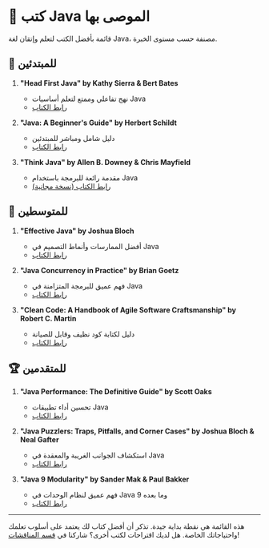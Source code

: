 # 📖 كتب Java الموصى بها

قائمة بأفضل الكتب لتعلم وإتقان لغة Java، مصنفة حسب مستوى الخبرة.

## 🌱 للمبتدئين

1. **"Head First Java" by Kathy Sierra & Bert Bates**
   - نهج تفاعلي وممتع لتعلم أساسيات Java
   - [رابط الكتاب](https://www.amazon.com/Head-First-Java-Kathy-Sierra/dp/0596009208)

2. **"Java: A Beginner's Guide" by Herbert Schildt**
   - دليل شامل ومباشر للمبتدئين
   - [رابط الكتاب](https://www.amazon.com/Java-Beginners-Eighth-Herbert-Schildt/dp/1260440214)

3. **"Think Java" by Allen B. Downey & Chris Mayfield**
   - مقدمة رائعة للبرمجة باستخدام Java
   - [رابط الكتاب (نسخة مجانية)](https://greenteapress.com/wp/think-java-2e/)

## 🚀 للمتوسطين

1. **"Effective Java" by Joshua Bloch**
   - أفضل الممارسات وأنماط التصميم في Java
   - [رابط الكتاب](https://www.amazon.com/Effective-Java-Joshua-Bloch/dp/0134685997)

2. **"Java Concurrency in Practice" by Brian Goetz**
   - فهم عميق للبرمجة المتزامنة في Java
   - [رابط الكتاب](https://www.amazon.com/Java-Concurrency-Practice-Brian-Goetz/dp/0321349601)

3. **"Clean Code: A Handbook of Agile Software Craftsmanship" by Robert C. Martin**
   - دليل لكتابة كود نظيف وقابل للصيانة
   - [رابط الكتاب](https://www.amazon.com/Clean-Code-Handbook-Software-Craftsmanship/dp/0132350882)

## 🏆 للمتقدمين

1. **"Java Performance: The Definitive Guide" by Scott Oaks**
   - تحسين أداء تطبيقات Java
   - [رابط الكتاب](https://www.amazon.com/Java-Performance-Definitive-Scott-Oaks/dp/1492056111)

2. **"Java Puzzlers: Traps, Pitfalls, and Corner Cases" by Joshua Bloch & Neal Gafter**
   - استكشاف الجوانب الغريبة والمعقدة في Java
   - [رابط الكتاب](https://www.amazon.com/Java-Puzzlers-Traps-Pitfalls-Corner/dp/032133678X)

3. **"Java 9 Modularity" by Sander Mak & Paul Bakker**
   - فهم عميق لنظام الوحدات في Java 9 وما بعده
   - [رابط الكتاب](https://www.amazon.com/Java-Modularity-Developing-Maintainable-Applications/dp/1491954163)

---

هذه القائمة هي نقطة بداية جيدة. تذكر أن أفضل كتاب لك يعتمد على أسلوب تعلمك واحتياجاتك الخاصة. هل لديك اقتراحات لكتب أخرى؟ شاركنا في [قسم المناقشات](https://github.com/u4java/u4java/discussions)!
